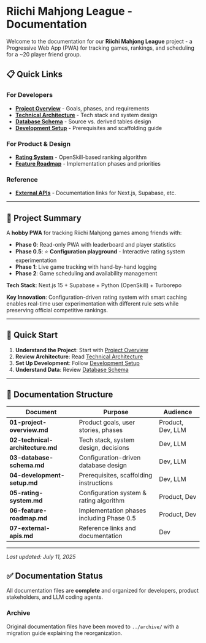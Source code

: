 # Riichi Mahjong League - Documentation

Welcome to the documentation for our **Riichi Mahjong League** project - a Progressive Web App (PWA) for tracking games, rankings, and scheduling for a ~20 player friend group.

## 📋 Quick Links

### For Developers
- [**Project Overview**](./01-project-overview.md) - Goals, phases, and requirements
- [**Technical Architecture**](./02-technical-architecture.md) - Tech stack and system design
- [**Database Schema**](./03-database-schema.md) - Source vs. derived tables design
- [**Development Setup**](./04-development-setup.md) - Prerequisites and scaffolding guide

### For Product & Design
- [**Rating System**](./05-rating-system.md) - OpenSkill-based ranking algorithm
- [**Feature Roadmap**](./06-feature-roadmap.md) - Implementation phases and priorities

### Reference
- [**External APIs**](./07-external-apis.md) - Documentation links for Next.js, Supabase, etc.

---

## 🎯 Project Summary

A **hobby PWA** for tracking Riichi Mahjong games among friends with:

- **Phase 0**: Read-only PWA with leaderboard and player statistics
- **Phase 0.5**: ⭐ **Configuration playground** - Interactive rating system experimentation
- **Phase 1**: Live game tracking with hand-by-hand logging  
- **Phase 2**: Game scheduling and availability management

**Tech Stack**: Next.js 15 + Supabase + Python (OpenSkill) + Turborepo

**Key Innovation**: Configuration-driven rating system with smart caching enables real-time user experimentation with different rule sets while preserving official competitive rankings.

---

## 🚀 Quick Start

1. **Understand the Project**: Start with [Project Overview](./01-project-overview.md)
2. **Review Architecture**: Read [Technical Architecture](./02-technical-architecture.md)
3. **Set Up Development**: Follow [Development Setup](./04-development-setup.md)
4. **Understand Data**: Review [Database Schema](./03-database-schema.md)

---

## 📁 Documentation Structure

| Document | Purpose | Audience |
|----------|---------|----------|
| **01-project-overview.md** | Product goals, user stories, phases | Product, Dev, LLM |
| **02-technical-architecture.md** | Tech stack, system design, decisions | Dev, LLM |
| **03-database-schema.md** | Configuration-driven database design | Dev, LLM |
| **04-development-setup.md** | Prerequisites, scaffolding instructions | Dev, LLM |
| **05-rating-system.md** | Configuration system & rating algorithm | Product, Dev |
| **06-feature-roadmap.md** | Implementation phases including Phase 0.5 | Product, Dev |
| **07-external-apis.md** | Reference links and documentation | Dev |

---

*Last updated: July 11, 2025*

## ✅ Documentation Status

All documentation files are **complete** and organized for developers, product stakeholders, and LLM coding agents.

### Archive
Original documentation files have been moved to `../archive/` with a migration guide explaining the reorganization.
